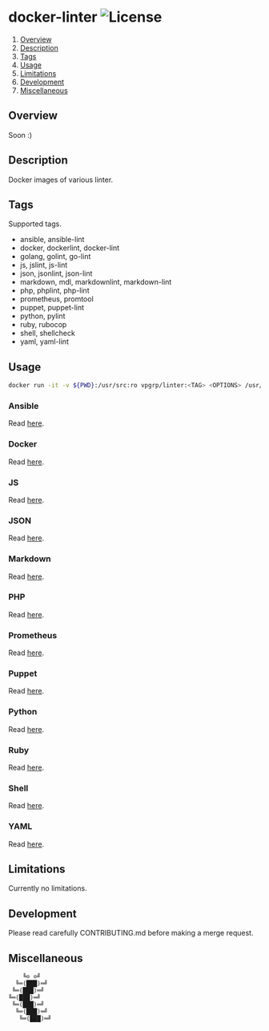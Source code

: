 # docker-linter ![License][license-img]

1. [Overview](#overview)
2. [Description](#description)
3. [Tags](#setup)
4. [Usage](#usage)
5. [Limitations](#limitations)
6. [Development](#development)
7. [Miscellaneous](#miscellaneous)

## Overview

Soon :)

## Description

Docker images of various linter.

## Tags

Supported tags.

- ansible, ansible-lint
- docker, dockerlint, docker-lint
- golang, golint, go-lint
- js, jslint, js-lint
- json, jsonlint, json-lint
- markdown, mdl, markdownlint, markdown-lint
- php, phplint, php-lint
- prometheus, promtool
- puppet, puppet-lint
- python, pylint
- ruby, rubocop
- shell, shellcheck
- yaml, yaml-lint

## Usage

```bash
docker run -it -v ${PWD}:/usr/src:ro vpgrp/linter:<TAG> <OPTIONS> /usr/src
```

### Ansible

Read [here](https://github.com/willthames/ansible-lint).

### Docker

Read [here](https://github.com/redcoolbeans/dockerlint).

### JS

Read [here](https://github.com/reid/node-jslint).

### JSON

Read [here](https://github.com/pagerduty/jsonlint).

### Markdown

Read [here](https://github.com/markdownlint/markdownlint).

### PHP

Read [here](https://github.com/overtrue/phplint).

### Prometheus

Read [here](https://github.com/prometheus/prometheus).

### Puppet

Read [here](https://github.com/rodjek/puppet-lint).

### Python

Read [here](https://github.com/pycqa/pylint).

### Ruby

Read [here](https://github.com/bbatsov/rubocop).

### Shell

Read [here](https://github.com/koalaman/shellcheck).

### YAML

Read [here](https://github.com/pryz/yaml-lint).

## Limitations

Currently no limitations.

## Development

Please read carefully CONTRIBUTING.md before making a merge request.

## Miscellaneous

```
    ╚⊙ ⊙╝
  ╚═(███)═╝
 ╚═(███)═╝
╚═(███)═╝
 ╚═(███)═╝
  ╚═(███)═╝
   ╚═(███)═╝
```

[license-img]: https://img.shields.io/badge/license-ISC-blue.svg
